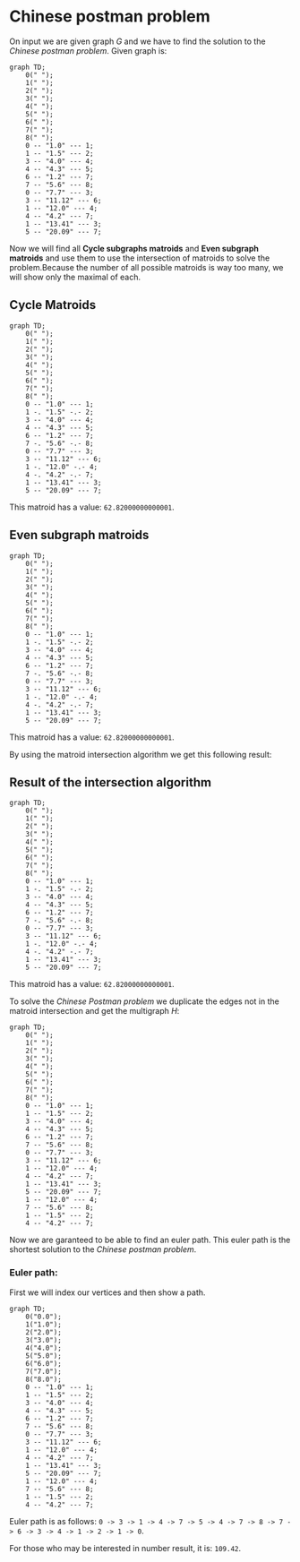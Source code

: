 # Chinese postman problem

On input we are given graph $G$ and we have to find the solution to the *Chinese postman problem*. Given graph is:

```mermaid
graph TD;
	0(" ");
	1(" ");
	2(" ");
	3(" ");
	4(" ");
	5(" ");
	6(" ");
	7(" ");
	8(" ");
	0 -- "1.0" --- 1;
	1 -- "1.5" --- 2;
	3 -- "4.0" --- 4;
	4 -- "4.3" --- 5;
	6 -- "1.2" --- 7;
	7 -- "5.6" --- 8;
	0 -- "7.7" --- 3;
	3 -- "11.12" --- 6;
	1 -- "12.0" --- 4;
	4 -- "4.2" --- 7;
	1 -- "13.41" --- 3;
	5 -- "20.09" --- 7;
```

Now we will find all **Cycle subgraphs matroids** and **Even subgraph matroids** and use them to use the intersection of matroids to solve the problem.Because the number of all possible matroids is way too many, we will show only the maximal of each.

## Cycle Matroids

```mermaid
graph TD;
	0(" ");
	1(" ");
	2(" ");
	3(" ");
	4(" ");
	5(" ");
	6(" ");
	7(" ");
	8(" ");
	0 -- "1.0" --- 1;
	1 -. "1.5" -.- 2;
	3 -- "4.0" --- 4;
	4 -- "4.3" --- 5;
	6 -- "1.2" --- 7;
	7 -. "5.6" -.- 8;
	0 -- "7.7" --- 3;
	3 -- "11.12" --- 6;
	1 -. "12.0" -.- 4;
	4 -. "4.2" -.- 7;
	1 -- "13.41" --- 3;
	5 -- "20.09" --- 7;
```

This matroid has a value: `62.82000000000001`.

## Even subgraph matroids

```mermaid
graph TD;
	0(" ");
	1(" ");
	2(" ");
	3(" ");
	4(" ");
	5(" ");
	6(" ");
	7(" ");
	8(" ");
	0 -- "1.0" --- 1;
	1 -. "1.5" -.- 2;
	3 -- "4.0" --- 4;
	4 -- "4.3" --- 5;
	6 -- "1.2" --- 7;
	7 -. "5.6" -.- 8;
	0 -- "7.7" --- 3;
	3 -- "11.12" --- 6;
	1 -. "12.0" -.- 4;
	4 -. "4.2" -.- 7;
	1 -- "13.41" --- 3;
	5 -- "20.09" --- 7;
```

This matroid has a value: `62.82000000000001`.

By using the matroid intersection algorithm we get this following result:

## Result of the intersection algorithm

```mermaid
graph TD;
	0(" ");
	1(" ");
	2(" ");
	3(" ");
	4(" ");
	5(" ");
	6(" ");
	7(" ");
	8(" ");
	0 -- "1.0" --- 1;
	1 -. "1.5" -.- 2;
	3 -- "4.0" --- 4;
	4 -- "4.3" --- 5;
	6 -- "1.2" --- 7;
	7 -. "5.6" -.- 8;
	0 -- "7.7" --- 3;
	3 -- "11.12" --- 6;
	1 -. "12.0" -.- 4;
	4 -. "4.2" -.- 7;
	1 -- "13.41" --- 3;
	5 -- "20.09" --- 7;
```

This matroid has a value: `62.82000000000001`.

To solve the *Chinese Postman problem* we duplicate the edges not in the matroid intersection and get the multigraph $H$:

```mermaid
graph TD;
	0(" ");
	1(" ");
	2(" ");
	3(" ");
	4(" ");
	5(" ");
	6(" ");
	7(" ");
	8(" ");
	0 -- "1.0" --- 1;
	1 -- "1.5" --- 2;
	3 -- "4.0" --- 4;
	4 -- "4.3" --- 5;
	6 -- "1.2" --- 7;
	7 -- "5.6" --- 8;
	0 -- "7.7" --- 3;
	3 -- "11.12" --- 6;
	1 -- "12.0" --- 4;
	4 -- "4.2" --- 7;
	1 -- "13.41" --- 3;
	5 -- "20.09" --- 7;
	1 -- "12.0" --- 4;
	7 -- "5.6" --- 8;
	1 -- "1.5" --- 2;
	4 -- "4.2" --- 7;
```

Now we are garanteed to be able to find an euler path. This euler path is the shortest solution to the *Chinese postman problem*.

### Euler path: 

First we will index our vertices and then show a path.

```mermaid
graph TD;
	0("0.0");
	1("1.0");
	2("2.0");
	3("3.0");
	4("4.0");
	5("5.0");
	6("6.0");
	7("7.0");
	8("8.0");
	0 -- "1.0" --- 1;
	1 -- "1.5" --- 2;
	3 -- "4.0" --- 4;
	4 -- "4.3" --- 5;
	6 -- "1.2" --- 7;
	7 -- "5.6" --- 8;
	0 -- "7.7" --- 3;
	3 -- "11.12" --- 6;
	1 -- "12.0" --- 4;
	4 -- "4.2" --- 7;
	1 -- "13.41" --- 3;
	5 -- "20.09" --- 7;
	1 -- "12.0" --- 4;
	7 -- "5.6" --- 8;
	1 -- "1.5" --- 2;
	4 -- "4.2" --- 7;
```

Euler path is as follows: `0 -> 3 -> 1 -> 4 -> 7 -> 5 -> 4 -> 7 -> 8 -> 7 -> 6 -> 3 -> 4 -> 1 -> 2 -> 1 -> 0`.

For those who may be interested in number result, it is: `109.42`.
